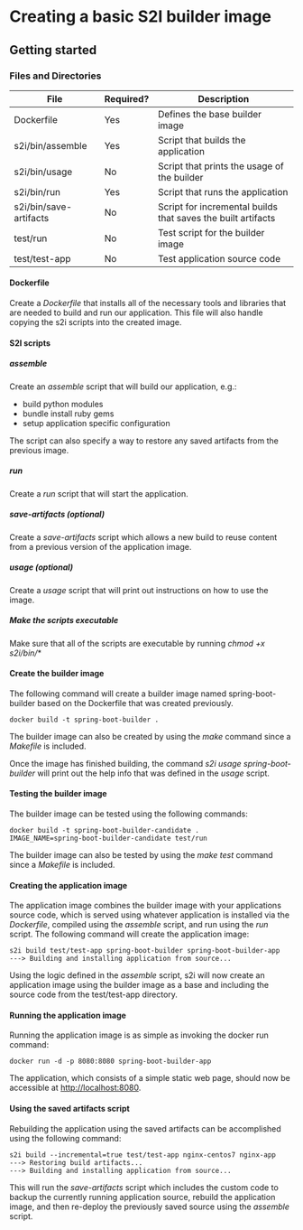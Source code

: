 
# Creating a basic S2I builder image  

## Getting started  

### Files and Directories

| File                   | Required? | Description                                                  |
|------------------------|-----------|--------------------------------------------------------------|
| Dockerfile             | Yes       | Defines the base builder image                               |
| s2i/bin/assemble       | Yes       | Script that builds the application                           |
| s2i/bin/usage          | No        | Script that prints the usage of the builder                  |
| s2i/bin/run            | Yes       | Script that runs the application                             |
| s2i/bin/save-artifacts | No        | Script for incremental builds that saves the built artifacts |
| test/run               | No        | Test script for the builder image                            |
| test/test-app          | No        | Test application source code                                 |

#### Dockerfile

Create a *Dockerfile* that installs all of the necessary tools and libraries that are needed to build and run our application.  This file will also handle copying the s2i scripts into the created image.

#### S2I scripts

##### assemble

Create an *assemble* script that will build our application, e.g.:

- build python modules
- bundle install ruby gems
- setup application specific configuration

The script can also specify a way to restore any saved artifacts from the previous image.

##### run

Create a *run* script that will start the application.

##### save-artifacts (optional)

Create a *save-artifacts* script which allows a new build to reuse content from a previous version of the application image.

##### usage (optional)

Create a *usage* script that will print out instructions on how to use the image.

##### Make the scripts executable

Make sure that all of the scripts are executable by running *chmod +x s2i/bin/**

#### Create the builder image

The following command will create a builder image named spring-boot-builder based on the Dockerfile that was created previously.
```
docker build -t spring-boot-builder .
```
The builder image can also be created by using the *make* command since a *Makefile* is included.

Once the image has finished building, the command *s2i usage spring-boot-builder* will print out the help info that was defined in the *usage* script.

#### Testing the builder image

The builder image can be tested using the following commands:
```
docker build -t spring-boot-builder-candidate .
IMAGE_NAME=spring-boot-builder-candidate test/run
```
The builder image can also be tested by using the *make test* command since a *Makefile* is included.

#### Creating the application image

The application image combines the builder image with your applications source code, which is served using whatever application is installed via the *Dockerfile*, compiled using the *assemble* script, and run using the *run* script.
The following command will create the application image:
```
s2i build test/test-app spring-boot-builder spring-boot-builder-app
---> Building and installing application from source...
```
Using the logic defined in the *assemble* script, s2i will now create an application image using the builder image as a base and including the source code from the test/test-app directory. 

#### Running the application image

Running the application image is as simple as invoking the docker run command:
```
docker run -d -p 8080:8080 spring-boot-builder-app
```
The application, which consists of a simple static web page, should now be accessible at  [http://localhost:8080](http://localhost:8080).

#### Using the saved artifacts script

Rebuilding the application using the saved artifacts can be accomplished using the following command:
```
s2i build --incremental=true test/test-app nginx-centos7 nginx-app
---> Restoring build artifacts...
---> Building and installing application from source...
```
This will run the *save-artifacts* script which includes the custom code to backup the currently running application source, rebuild the application image, and then re-deploy the previously saved source using the *assemble* script.
